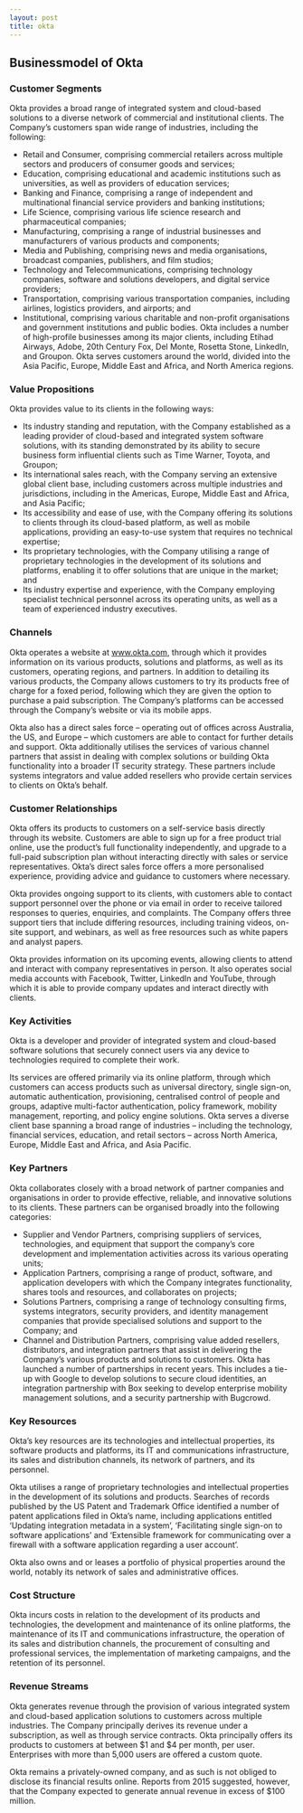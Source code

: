 ```yaml
---
layout: post
title: okta
---
```


Businessmodel of Okta
----------------------

### Customer Segments

Okta provides a broad range of integrated system and cloud-based solutions to a diverse network of commercial and institutional clients. The Company’s customers span wide range of industries, including the following:

 * Retail and Consumer, comprising commercial retailers across multiple sectors and producers of consumer goods and services;
* Education, comprising educational and academic institutions such as universities, as well as providers of education services;
* Banking and Finance, comprising a range of independent and multinational financial service providers and banking institutions;
* Life Science, comprising various life science research and pharmaceutical companies;
* Manufacturing, comprising a range of industrial businesses and manufacturers of various products and components;
* Media and Publishing, comprising news and media organisations, broadcast companies, publishers, and film studios;
* Technology and Telecommunications, comprising technology companies, software and solutions developers, and digital service providers;
* Transportation, comprising various transportation companies, including airlines, logistics providers, and airports; and
* Institutional, comprising various charitable and non-profit organisations and government institutions and public bodies.
 Okta includes a number of high-profile businesses among its major clients, including Etihad Airways, Adobe, 20th Century Fox, Del Monte, Rosetta Stone, LinkedIn, and Groupon. Okta serves customers around the world, divided into the Asia Pacific, Europe, Middle East and Africa, and North America regions.

### Value Propositions

Okta provides value to its clients in the following ways:

 * Its industry standing and reputation, with the Company established as a leading provider of cloud-based and integrated system software solutions, with its standing demonstrated by its ability to secure business form influential clients such as Time Warner, Toyota, and Groupon;
* Its international sales reach, with the Company serving an extensive global client base, including customers across multiple industries and jurisdictions, including in the Americas, Europe, Middle East and Africa, and Asia Pacific;
* Its accessibility and ease of use, with the Company offering its solutions to clients through its cloud-based platform, as well as mobile applications, providing an easy-to-use system that requires no technical expertise;
* Its proprietary technologies, with the Company utilising a range of proprietary technologies in the development of its solutions and platforms, enabling it to offer solutions that are unique in the market; and
* Its industry expertise and experience, with the Company employing specialist technical personnel across its operating units, as well as a team of experienced industry executives.
 ### Channels

Okta operates a website at www.okta.com, through which it provides information on its various products, solutions and platforms, as well as its customers, operating regions, and partners. In addition to detailing its various products, the Company allows customers to try its products free of charge for a foxed period, following which they are given the option to purchase a paid subscription. The Company’s platforms can be accessed through the Company’s website or via its mobile apps.

Okta also has a direct sales force – operating out of offices across Australia, the US, and Europe – which customers are able to contact for further details and support. Okta additionally utilises the services of various channel partners that assist in dealing with complex solutions or building Okta functionality into a broader IT security strategy. These partners include systems integrators and value added resellers who provide certain services to clients on Okta’s behalf.

### Customer Relationships

Okta offers its products to customers on a self-service basis directly through its website. Customers are able to sign up for a free product trial online, use the product’s full functionality independently, and upgrade to a full-paid subscription plan without interacting directly with sales or service representatives. Okta’s direct sales force offers a more personalised experience, providing advice and guidance to customers where necessary.

Okta provides ongoing support to its clients, with customers able to contact support personnel over the phone or via email in order to receive tailored responses to queries, enquiries, and complaints. The Company offers three support tiers that include differing resources, including training videos, on-site support, and webinars, as well as free resources such as white papers and analyst papers.

Okta provides information on its upcoming events, allowing clients to attend and interact with company representatives in person. It also operates social media accounts with Facebook, Twitter, LinkedIn and YouTube, through which it is able to provide company updates and interact directly with clients.

### Key Activities

Okta is a developer and provider of integrated system and cloud-based software solutions that securely connect users via any device to technologies required to complete their work.

Its services are offered primarily via its online platform, through which customers can access products such as universal directory, single sign-on, automatic authentication, provisioning, centralised control of people and groups, adaptive multi-factor authentication, policy framework, mobility management, reporting, and policy engine solutions. Okta serves a diverse client base spanning a broad range of industries – including the technology, financial services, education, and retail sectors – across North America, Europe, Middle East and Africa, and Asia Pacific.

### Key Partners

Okta collaborates closely with a broad network of partner companies and organisations in order to provide effective, reliable, and innovative solutions to its clients. These partners can be organised broadly into the following categories:

 * Supplier and Vendor Partners, comprising suppliers of services, technologies, and equipment that support the company’s core development and implementation activities across its various operating units;
* Application Partners, comprising a range of product, software, and application developers with which the Company integrates functionality, shares tools and resources, and collaborates on projects;
* Solutions Partners, comprising a range of technology consulting firms, systems integrators, security providers, and identity management companies that provide specialised solutions and support to the Company; and
* Channel and Distribution Partners, comprising value added resellers, distributors, and integration partners that assist in delivering the Company’s various products and solutions to customers.
 Okta has launched a number of partnerships in recent years. This includes a tie-up with Google to develop solutions to secure cloud identities, an integration partnership with Box seeking to develop enterprise mobility management solutions, and a security partnership with Bugcrowd.

### Key Resources

Okta’s key resources are its technologies and intellectual properties, its software products and platforms, its IT and communications infrastructure, its sales and distribution channels, its network of partners, and its personnel.

Okta utilises a range of proprietary technologies and intellectual properties in the development of its solutions and products. Searches of records published by the US Patent and Trademark Office identified a number of patent applications filed in Okta’s name, including applications entitled ‘Updating integration metadata in a system’, ‘Facilitating single sign-on to software applications’ and ‘Extensible framework for communicating over a firewall with a software application regarding a user account’.

Okta also owns and or leases a portfolio of physical properties around the world, notably its network of sales and administrative offices.

### Cost Structure

Okta incurs costs in relation to the development of its products and technologies, the development and maintenance of its online platforms, the maintenance of its IT and communications infrastructure, the operation of its sales and distribution channels, the procurement of consulting and professional services, the implementation of marketing campaigns, and the retention of its personnel.

### Revenue Streams

Okta generates revenue through the provision of various integrated system and cloud-based application solutions to customers across multiple industries. The Company principally derives its revenue under a subscription, as well as through service contracts. Okta principally offers its products to customers at between $1 and $4 per month, per user. Enterprises with more than 5,000 users are offered a custom quote.

Okta remains a privately-owned company, and as such is not obliged to disclose its financial results online. Reports from 2015 suggested, however, that the Company expected to generate annual revenue in excess of $100 million.
